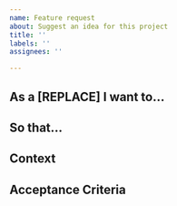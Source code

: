 ```yaml
---
name: Feature request
about: Suggest an idea for this project
title: ''
labels: ''
assignees: ''

---
```


<!-- Features are to be requested as User Stories -->
## As a [REPLACE] I want to...
<!-- Description of what you want to be able to do -->

## So that...
<!-- Description of why you want this -->

## Context
<!-- Add context and details on this request  -->

## Acceptance Criteria

<!-- 
EXAMPLE:

As a discord moderator I want to...
be able to send messages to a text channel
So that...
I can send informative messages to our users. 


As a developer I want to...
be able to perform multiple actions concurrently

So that...
I can perform multiple non-linked actions for better system performance.

Acceptance Criteria
WHEN I receive an event on discord
THEN I can dispatch an event async to the user
-->
